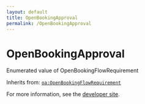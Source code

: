 ```yaml
---
layout: default
title: OpenBookingApproval
permalink: /OpenBookingApproval
---
```


# OpenBookingApproval
Enumerated value of OpenBookingFlowRequirement

Inherits from: [`oa:OpenBookingFlowRequirement`](https://openactive.io/OpenBookingFlowRequirement)

For more information, see the [developer site](https://developer.openactive.io/data-model/types/).